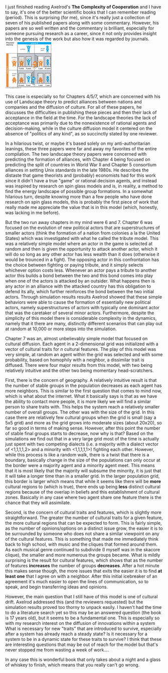 <!-- 
.. title: How does cooperation evolve?
.. slug: how-does-cooperation-evolve
.. date: 2015-01-25 09:47:41 UTC-05:00
.. tags: rationality, science, book, review
.. category: 
.. link: 
.. description: 
.. type: text
-->

<div class='row'>
<div class='col-md-8'>
I just finished reading Axelrod's <strong>The Complexity of Cooperation</strong> and I have to say, it's one of the better scientific books that I can remember reading (period). This is surprising (for me), since it's really just a collection of seven of his published papers along with some commentary. However, his papers are so well written and the commentary is brilliant, especially for someone pursuing research as a career, since it not only provides insight into the genesis of the work but also how it was regarded by journals.
</div>
<div class='col-md-4'>
<img src='/images/prisoners_dilemma.jpg'></img>
</div>

<!-- TEASER_END -->

<div class='col-md-12'>
<p>
This case is especially so for Chapters 4/5/7, which are concerned with his use of Landscape theory to predict alliances between nations and companies and the diffusion of culture. For all of these papers, he discusses the difficulties in publishing these pieces and then their lack of acceptance in the field at the time. For the landscape theories the lack of acceptance was primarily due to the nonexistence of rational agents and decision-making, while in the culture diffusion model it centered on the absence of "politics of any kind", as so succinctly stated by one reviewer.
</p>


<p>
In a hilarious twist, or maybe it's based solely on my anti-authoritarian leanings, these three papers were far and away my favorites of the entire compilation. The two landscape theory papers were concerned with predicting the formation of alliances, with Chapter 4 being focused on predicting the split of countries in World War II and Chapter 5 consortium alliances in setting Unix standards in the late 1980s. He describes the distaste that game theorists and (probably) economists had for this work since it didn't have a true "game" or rational decision agents, and instead was inspired by research on spin glass models and is, in reality, a method to find the energy landscape of possible group formations. In a somewhat hilarious turn, despite knowing more than a few people who have done research on spin glass models, this is probably the first piece of work that really made me appreciate the value that is in this model (which, honestly, was lacking in me before). 
</p>

<p>
But the two run away chapters in my mind were 6 and 7. Chapter 6 was focused on the evolution of new political actors that are superstructures of smaller actors (think the formation of a nation from colonies a la the United States) which was investigated with what he called the tribute model. This was a relatively simple model where an actor in the game is selected at random and then is given the opportunity to attack another actor, which it will do so long as any other actor has less wealth than it does (otherwise it would be trounced in a fight). The opposing actor in this confrontation has the choice between fighting or paying tribute, and it simply selects whichever option costs less. Whenever an actor pays a tribute to another actor this builds a bond between the two and this bond comes into play when one of the actors is attacked by an outsider. What happens then is any actor in an alliance with the attacked country has this obligation to defend its ally, which further reinforces the bond between the two initial actors. Through simulation results results Axelrod showed that these simple behaviors were able to cause the formation of essentially new political actors, namely superstructures of actors with typically one dominant actor that was the caretaker of several minor actors. Furthermore, despite the simplicity of this model there is considerable complexity in the dynamics, namely that it there are many, distinctly different scenarios that can play out at random at 10,000 or more steps into the simulation.
</p>

<p>
Chapter 7 was an, almost unbelievably simple model that focused on cultural diffusion. Each agent in a 2-dimensional grid was initialized with a vector of cultural traits for <i>n</i> cultural features. The play of this model was very simple, at random an agent within the grid was selected and with some probability, based on homophily with a neighbor, a dissimilar trait is diffused. There were four major results from this model, with two being relatively intuitive and the other two being momentary head-scratchers.
</p>

<p>
First, there is the concern of geography. A relatively intuitive result is that the number of stable groups in the population decreases as each agent has more neighbors. This is similar to the first question that comes to mind now, which is what about the internet. What it basically says is that as we have the ability to contact more people, it is more likely we will find a similar person to share traits with. This helps the system reach a relatively smaller number of overall groups. The other was with the size of the grid. In this case there are relatively few cultural groups when the grid is small (say a 5x5 grid) and more as the grid grows into moderate sizes (about 20x20), so far so good in terms of making sense. However, after this point the number of stable final groups starts to decrease, now why is that? Based on the simulations we find out that in a very large grid most of the time is actually just spent with two competing dialects (i.e. a majority with a dialect vector of <1,1,1,1,2> and a minority with <1,1,1,1,1>) fighting each other. However, while this process is like a random walk, there is a twist that there is a boundary, basically change in the size of the populations can only occur at the border were a majority agent and a minority agent meet. This means that it is most likely that the majority will subsume the minority, it is just that it will take a longer time than in a smaller grid. In the larger population grid, this border is larger which means that while it seems like there will be <b>more</b> cultural regions to (which is true), there ends up being <b>less</b> distinct cultural regions because of the overlap in beliefs and this establishment of cultural zones. Basically in any case where two agent share one feature there is the chance that they will assimilate.
</p>

<p>
Second, is the concern of cultural traits and features, which is slightly more straightforward. The greater the number of cultural traits for a given feature, the more cultural regions that can be expected to form. This is fairly simple, as the number of opinions/options on a distinct issue grow, the easier it is to be surrounded by someone who does not share a similar viewpoint on any of the cultural features. This is something that made me immediately think back to high school, with music and the cliques that formed around them. As each musical genre continued to subdivide (I myself was in the skacore clique), the smaller and more numerous the groups became. What is mildly surprising is the result for cultural features, which shows that as the number of features <b>increases</b> the number of groups <b>decreases</b>. After a hot minute this makes sense though, the more issues that exits the easier it is to find <b>at least one</b> that I agree on with a neighbor. After this initial icebreaker of an agreement it's much easier to open the lines of communication, so to speak, and begin transferring ideas and opinions.
</p>

<p>
However, the main question that I still have of this model is one of cultural drift. Axelrod addressed this (and the reviewers requested) but the simulation results proved too thorny to unpack easily. I haven't had the time to do a literature search yet so this may be an answered question (the book is 17 years old), but it seems to be a fundamental one. This is especially so with my research interest on the diffusion of innovations within a system What is necessary for new "traits" that are introduced to survive, especially after a system has already reach a steady state? Is it necessary for a system to be in a dynamic state for these traits to survive? I think that these are interesting questions that may be out of reach for the model but that's never stopped me from wasting a week of work....
</p>

<p>
In any case this is wonderful book that only takes about a night and a glass of whiskey to finish, which means that you really can't go wrong.
</p>
</div>
</div>
